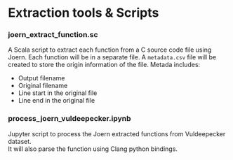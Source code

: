 # Extraction tools & Scripts

### joern_extract_function.sc  

A Scala script to extract each function from a C source code file using Joern. Each function will be in a separate file. A `metadata.csv` file will be created to store the origin information of the file. Metada includes:  

* Output filename  
* Original filename  
* Line start in the original file  
* Line end in the original file  


### process_joern_vuldeepecker.ipynb  

Jupyter script to process the Joern extracted functions from Vuldeepecker dataset.  
It will also parse the function using Clang python bindings.  